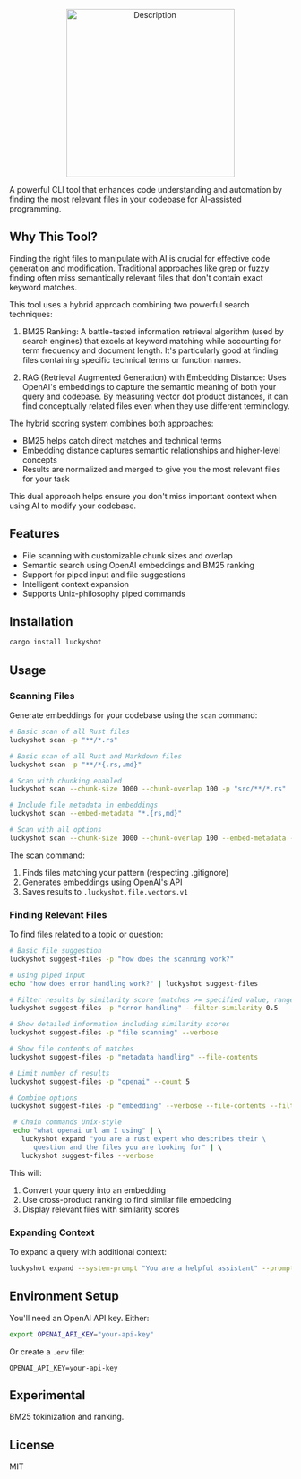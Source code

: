<p align="center">
  <img src="https://github.com/user-attachments/assets/b58cd03b-1cd8-4d97-b0e1-5498c83df2a3" alt="Description" width="300">
</p>

A powerful CLI tool that enhances code understanding and automation by finding the most relevant files in your codebase for AI-assisted programming.

## Why This Tool?

Finding the right files to manipulate with AI is crucial for effective code generation and modification. Traditional approaches like grep or fuzzy finding often miss semantically relevant files that don't contain exact keyword matches.

This tool uses a hybrid approach combining two powerful search techniques:

1. BM25 Ranking: A battle-tested information retrieval algorithm (used by search engines) that excels at keyword matching while accounting for term frequency and document length. It's particularly good at finding files containing specific technical terms or function names.

2. RAG (Retrieval Augmented Generation) with Embedding Distance: Uses OpenAI's embeddings to capture the semantic meaning of both your query and codebase. By measuring vector dot product distances, it can find conceptually related files even when they use different terminology.

The hybrid scoring system combines both approaches:
- BM25 helps catch direct matches and technical terms
- Embedding distance captures semantic relationships and higher-level concepts
- Results are normalized and merged to give you the most relevant files for your task

This dual approach helps ensure you don't miss important context when using AI to modify your codebase.

## Features

- File scanning with customizable chunk sizes and overlap
- Semantic search using OpenAI embeddings and BM25 ranking
- Support for piped input and file suggestions
- Intelligent context expansion
- Supports Unix-philosophy piped commands

## Installation

```bash
cargo install luckyshot
```

## Usage

### Scanning Files

Generate embeddings for your codebase using the `scan` command:

```bash
# Basic scan of all Rust files
luckyshot scan -p "**/*.rs"

# Basic scan of all Rust and Markdown files
luckyshot scan -p "**/*{.rs,.md}"

# Scan with chunking enabled
luckyshot scan --chunk-size 1000 --chunk-overlap 100 -p "src/**/*.rs"

# Include file metadata in embeddings
luckyshot scan --embed-metadata "*.{rs,md}"

# Scan with all options
luckyshot scan --chunk-size 1000 --chunk-overlap 100 --embed-metadata -p "**/*.rs"
```

The scan command:
1. Finds files matching your pattern (respecting .gitignore)
2. Generates embeddings using OpenAI's API
3. Saves results to `.luckyshot.file.vectors.v1`

### Finding Relevant Files

To find files related to a topic or question:

```bash
# Basic file suggestion
luckyshot suggest-files -p "how does the scanning work?"

# Using piped input
echo "how does error handling work?" | luckyshot suggest-files

# Filter results by similarity score (matches >= specified value, range 0.0 to 1.0)
luckyshot suggest-files -p "error handling" --filter-similarity 0.5

# Show detailed information including similarity scores
luckyshot suggest-files -p "file scanning" --verbose

# Show file contents of matches
luckyshot suggest-files -p "metadata handling" --file-contents

# Limit number of results
luckyshot suggest-files -p "openai" --count 5

# Combine options
luckyshot suggest-files -p "embedding" --verbose --file-contents --filter-similarity 0.7 --count 3

 # Chain commands Unix-style                                                                                                                                                              
 echo "what openai url am I using" | \                                                                                                                                                    
   luckyshot expand "you are a rust expert who describes their \                                                                                                                          
      question and the files you are looking for" | \                                                                                                                                     
   luckyshot suggest-files --verbose  
```

This will:
1. Convert your query into an embedding
2. Use cross-product ranking to find similar file embedding
3. Display relevant files with similarity scores

### Expanding Context

To expand a query with additional context:

```bash
luckyshot expand --system-prompt "You are a helpful assistant" --prompt "describe the implementation"
```

## Environment Setup

You'll need an OpenAI API key. Either:

```bash
export OPENAI_API_KEY="your-api-key"
```

Or create a `.env` file:
```
OPENAI_API_KEY=your-api-key
```

## Experimental

BM25 tokinization and ranking.

## License

MIT

